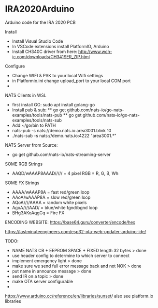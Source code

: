 # IRA2020Arduino
Arduino code for the IRA 2020 PCB

Install
* Install Visual Studio Code
* In VSCode extensions install PlatformIO, Arduino
* Install CH340C driver from here: http://www.wch-ic.com/downloads/CH341SER_ZIP.html

Configure
* Change WIFI & PSK to your local Wifi settings
* in Platformio.ini change upload_port to your local COM port
* 

NATS Clients in WSL
* first install GO:  sudo apt install golang-go
* Install pub & sub: 
** go get github.com/nats-io/go-nats-examples/tools/nats-pub
** go get github.com/nats-io/go-nats-examples/tools/nats-sub
* Add ~/go/bin to PATH
* nats-pub -s nats://demo.nats.io area3001.blink 10
* ./nats-sub -s nats://demo.nats.io:4222 "area3001.*"

NATS Server from Source:
* go get github.com/nats-io/nats-streaming-server

SOME RGB Strings
*  AAQD/wAAAP8AAAD///// = 4 pixel RGB = R, G, B, Wh

SOME FX Strings
* AAAA/wAAAP8A = fast red/green loop
* AAoA/wAAAP8A = slow red/green loop
* AQoA////AAAA = random white pixels
* AgoA////AAD/ = blue/white fgnd/bgnd loop
* BHg3AKoAqgCq = Fire FX

ENCODING WEBSITE: https://base64.guru/converter/encode/hex

https://lastminuteengineers.com/esp32-ota-web-updater-arduino-ide/


TODO:
* NAME NATS CB + EEPROM SPACE + FIXED length 32 bytes               > done
* use header config to determine to which server to connect
* implement emergency light                                         > done
* make sure we send full error message back and not NOK             > done
* put name in announce message                                      > done
* send IR on a topic                                                > done
* make OTA server configurable
* 

https://www.arduino.cc/reference/en/libraries/sunset/
also see platform.io libraries

